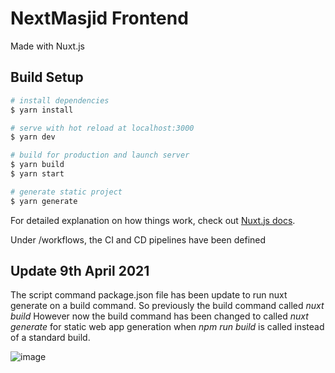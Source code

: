 # NextMasjid Frontend

Made with Nuxt.js

## Build Setup

```bash
# install dependencies
$ yarn install

# serve with hot reload at localhost:3000
$ yarn dev

# build for production and launch server
$ yarn build
$ yarn start

# generate static project
$ yarn generate
```

For detailed explanation on how things work, check out [Nuxt.js docs](https://nuxtjs.org).

Under /workflows, the CI and CD pipelines have been defined

## Update 9th April 2021

The script command package.json file has been update to run nuxt generate on a build command. 
So previously the build command called *nuxt build*
However now the build command has been changed to called *nuxt generate* for static web app generation when *npm run build* is called instead of a standard build. 

![image](https://user-images.githubusercontent.com/78064261/114214213-b78e3500-996c-11eb-883b-e2cc08c48fd2.png)

